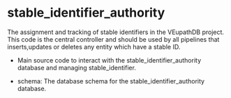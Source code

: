 # stable_identifier_authority

The assignment and tracking of stable identifiers in the VEupathDB project. This code is the central controller and should be used by all pipelines that inserts,updates or deletes any entity which have a stable ID. 

* Main source code to interact with the stable_identifier_authority database and managing stable_identifier.

* schema: The database schema for the stable_identifier_authority database.
 
